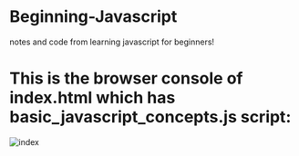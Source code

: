# Beginning-Javascript
notes and code from learning javascript for beginners!

# This is the browser console of index.html which has basic_javascript_concepts.js script:
![index](https://user-images.githubusercontent.com/90569746/171786927-a20bb3e5-8230-416c-8f69-8ab770267ba8.PNG)

